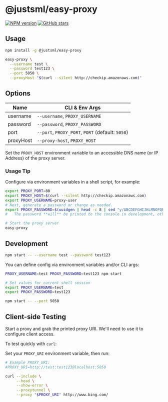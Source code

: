# @justsml/easy-proxy

<!-- [![CI Status](https://github.com/justsml/easy-proxy/workflows/test/badge.svg)](https://github.com/justsml/easy-proxy/actions) -->
[![NPM version](https://img.shields.io/npm/v/@justsml/easy-proxy.svg)](https://www.npmjs.com/package/@justsml/easy-proxy)
[![GitHub stars](https://img.shields.io/github/stars/justsml/easy-proxy.svg?style=social)](https://github.com/justsml/easy-proxy)

## Usage

```sh
npm install -g @justsml/easy-proxy
```

```sh
easy-proxy \
  --username test \
  --password test123 \
  --port 5050 \
  --proxyHost "$(curl --silent http://checkip.amazonaws.com)"
```

## Options

| Name                  | CLI & Env Args
|-----------------------|----------------|
| username              | `--username`, `PROXY_USERNAME`
| password              | `--password`, `PROXY_PASSWORD`
| port                  | `--port`, `PROXY_PORT`, `PORT` (default: `5050`)
| proxyHost             | `--proxy-host`, `PROXY_HOST`

Set the `PROXY_HOST` environment variable to an accessible DNS name (or IP Address) of the proxy server.

### Usage Tip

Configure via environment variables in a shell script, for example:

```sh
export PROXY_PORT=80
export PROXY_HOST=$(curl --silent http://checkip.amazonaws.com)
export PROXY_USERNAME=proxy-user
# Next, generate a password or change as needed.
export PROXY_PASSWORD=$(uuidgen | head -c 8 | sed "y/ABCDEFGHIJKLMNOPQRSTUVWXYZ/abcdefghijklmnopqrstuvwxyz/")
#   The password **will** be printed to the console in development, otherwise it'll be replaced with '*******'.

# Start the proxy server
easy-proxy
```

## Development

```sh
npm start -- --username test --password test123
```

You can define config via environment variables and/or CLI args:

```sh
PROXY_USERNAME=test PROXY_PASSWORD=test123 npm start
```

```sh
# Set values for current shell session
export PROXY_USERNAME=test
export PROXY_PASSWORD=test123

npm start -- --port 5050
```

## Client-side Testing

Start a proxy and grab the printed proxy URI. We'll need to use it to configure client access.

To test quickly with `curl`:

Set your `PROXY_URI` environment variable, then run:

```sh
# Example PROXY_URI:
#PROXY_URI=http://test:test123@localhost:5050

curl --include \
     --head \
     --show-error \
     --proxytunnel \
     --proxy "$PROXY_URI" http://www.bing.com/
```
